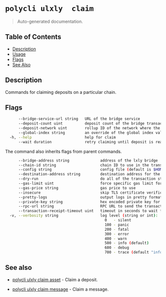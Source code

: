 # `polycli ulxly  claim`

> Auto-generated documentation.

## Table of Contents

- [Description](#description)
- [Usage](#usage)
- [Flags](#flags)
- [See Also](#see-also)

## Description

Commands for claiming deposits on a particular chain.

## Flags

```bash
      --bridge-service-url string   URL of the bridge service
      --deposit-count uint          deposit count of the bridge transaction
      --deposit-network uint        rollup ID of the network where the deposit was made
      --global-index string         an override of the global index value
  -h, --help                        help for claim
      --wait duration               retry claiming until deposit is ready, up to specified duration (available for claim asset and claim message)
```

The command also inherits flags from parent commands.

```bash
      --bridge-address string              address of the lxly bridge
      --chain-id string                    chain ID to use in the transaction
      --config string                      config file (default is $HOME/.polygon-cli.yaml)
      --destination-address string         destination address for the bridge
      --dry-run                            do all of the transaction steps but do not send the transaction
      --gas-limit uint                     force specific gas limit for transaction
      --gas-price string                   gas price to use
      --insecure                           skip TLS certificate verification
      --pretty-logs                        output logs in pretty format instead of JSON (default true)
      --private-key string                 hex encoded private key for sending transaction
      --rpc-url string                     RPC URL to send the transaction
      --transaction-receipt-timeout uint   timeout in seconds to wait for transaction receipt confirmation (default 60)
  -v, --verbosity string                   log level (string or int):
                                             0   - silent
                                             100 - panic
                                             200 - fatal
                                             300 - error
                                             400 - warn
                                             500 - info (default)
                                             600 - debug
                                             700 - trace (default "info")
```

## See also

- [polycli ulxly claim asset](polycli_ulxly_claim_asset.md) - Claim a deposit.

- [polycli ulxly claim message](polycli_ulxly_claim_message.md) - Claim a message.

